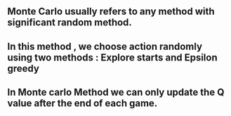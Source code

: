 ## Monte Carlo usually refers to any method with significant random method.
## In this method , we choose action randomly using two methods : Explore starts and Epsilon greedy
## In Monte carlo Method we can only update the Q value after the end of each game.
